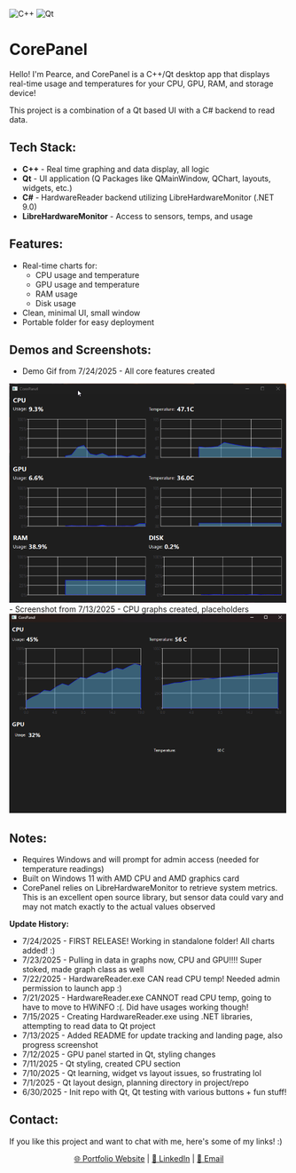 ![C++](https://img.shields.io/badge/C++-00599C?style=flat&logo=c%2B%2B&logoColor=white)
![Qt](https://img.shields.io/badge/Qt-41CD52?style=flat&logo=qt&logoColor=white)
# CorePanel
Hello! I'm Pearce, and CorePanel is a C++/Qt desktop app that displays real-time usage and temperatures for your CPU, GPU, RAM, and storage device!

This project is a combination of a Qt based UI with a C# backend to read data.

## Tech Stack:
- **C++** - Real time graphing and data display, all logic
- **Qt** - UI application (Q Packages like QMainWindow, QChart, layouts, widgets, etc.)
- **C#** - HardwareReader backend utilizing LibreHardwareMonitor (.NET 9.0)
- **LibreHardwareMonitor** - Access to sensors, temps, and usage

## Features:
- Real-time charts for:
    - CPU usage and temperature
    - GPU usage and temperature
    - RAM usage
    - Disk usage
- Clean, minimal UI, small window
- Portable folder for easy deployment


## Demos and Screenshots:
- Demo Gif from 7/24/2025 - All core features created
<img src="assets/demogif.gif" alt="Demo" width="500"/>
- Screenshot from 7/13/2025 - CPU graphs created, placeholders
<img src="assets/screenshot_0.png" alt="screenshot" width="500"/>


## Notes:
- Requires Windows and will prompt for admin access (needed for temperature readings)
- Built on Windows 11 with AMD CPU and AMD graphics card
- CorePanel relies on LibreHardwareMonitor to retrieve system metrics. This is an excellent open source library, but sensor data could vary and may not match exactly to the actual values observed

**Update History:**
- 7/24/2025 - FIRST RELEASE! Working in standalone folder! All charts added! :)
- 7/23/2025 - Pulling in data in graphs now, CPU and GPU!!!! Super stoked, made graph class as well
- 7/22/2025 - HardwareReader.exe CAN read CPU temp! Needed admin permission to launch app :)
- 7/21/2025 - HardwareReader.exe CANNOT read CPU temp, going to have to move to HWiNFO :(. Did have usages working though!
- 7/15/2025 - Creating HardwareReader.exe using .NET libraries, attempting to read data to Qt project
- 7/13/2025 - Added README for update tracking and landing page, also progress screenshot
- 7/12/2025 - GPU panel started in Qt, styling changes
- 7/11/2025 - Qt styling, created CPU section
- 7/10/2025 - Qt learning, widget vs layout issues, so frustrating lol
- 7/1/2025 - Qt layout design, planning directory in project/repo
- 6/30/2025 - Init repo with Qt, Qt testing with various buttons + fun stuff!

## Contact:
If you like this project and want to chat with me, here's some of my links! :)
<p align="center">
  <a href="https://pearcepackman.com/" target="_blank">🌐 Portfolio Website</a> |
  <a href="https://www.linkedin.com/in/pearce-packman/" target="_blank">🔗 LinkedIn</a> |
  <a href="mailto:pearcepackman@gmail.com">📧 Email</a>
</p>
